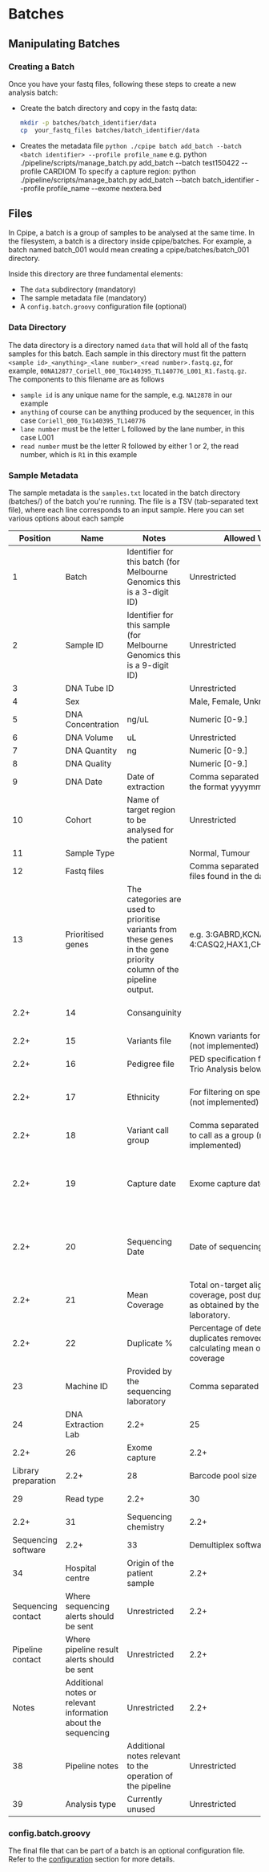 # Batches
## Manipulating Batches
### Creating a Batch
Once you have your fastq files, following these steps to create a new analysis batch:
* Create the batch directory and copy in the fastq data:
    ```bash
    mkdir -p batches/batch_identifier/data
    cp  your_fastq_files batches/batch_identifier/data
    ```
* Creates the metadata file
    `python ./cpipe batch add_batch --batch <batch identifier> --profile profile_name`
e.g. python ./pipeline/scripts/manage_batch.py add_batch --batch test150422 --profile CARDIOM
To specify a capture region:
python ./pipeline/scripts/manage_batch.py add_batch --batch batch_identifier --profile profile_name --exome nextera.bed

## Files

In Cpipe, a batch is a group of samples to be analysed at the same time. In the filesystem, a batch is a directory inside
 cpipe/batches. For example, a batch named batch_001 would mean creating a cpipe/batches/batch_001 directory.
 
Inside this directory are three fundamental elements:
 * The `data` subdirectory (mandatory) 
 * The sample metadata file (mandatory)
 * A `config.batch.groovy` configuration file (optional)
  
### Data Directory 
The data directory is a directory named `data` that will hold all of the fastq samples for this batch. 
Each sample in this directory  must fit the pattern `<sample id>_<anything>_<lane number>_<read number>.fastq.gz`, for 
example, `00NA12877_Coriell_000_TGx140395_TL140776_L001_R1.fastq.gz`. The components to this filename are as follows
* `sample id` is any unique name for the sample, e.g. `NA12878` in our example
* `anything` of course can be anything produced by the sequencer, in this case `Coriell_000_TGx140395_TL140776` 
* `lane number` must be the letter L followed by the lane number, in this case L001
* `read number` must be the letter R followed by either 1 or 2, the read number, which is `R1` in this example

### Sample Metadata
The sample metadata is the `samples.txt` located in the batch directory (batches/<batch name>) of the batch you're 
running. The file is a TSV (tab-separated text file), where each line corresponds to an input sample. Here you can set
various options about each sample

|Position | Name | Notes | Allowed Values | Availability|
|---|---|---|---|---|
|1 | Batch | Identifier for this batch (for Melbourne Genomics this is a 3-digit ID) | Unrestricted | 2.2+|
|2 | Sample ID | Identifier for this sample (for Melbourne Genomics this is a 9-digit ID) | Unrestricted | 2.2+|
|3 | DNA Tube ID |  	 | Unrestricted | 2.2+|
|4 | Sex |  	 | Male, Female, Unknown, other | 2.2+|
|5 | DNA Concentration | ng/uL | Numeric [0-9.] | 2.2+|
|6 | DNA Volume | uL | Unrestricted | 2.2+|
|7 | DNA Quantity | ng | Numeric [0-9.] | 2.2+|
|8 | DNA Quality |  	 | Numeric [0-9.] | 2.2+|
|9 | DNA Date | Date of extraction | Comma separated list of dates of the format  yyyymmdd | 2.2+|
|10 | Cohort | Name of target region to be analysed for the patient | Unrestricted | 2.2+|
|11 | Sample Type |  	 | Normal, Tumour | 2.2+|
|12 | Fastq files |  	 | Comma separated list of FASTQ files found in the data directory. | 2.2+|
|13 | Prioritised genes | The categories are used to prioritise variants from these genes in the gene priority column of the pipeline output. | e.g. 3:GABRD,KCNAB2,ALG6 4:CASQ2,HAX1,CHRNB2,KCNJ10 | Comma separated gene list, space separating priorities.|
|2.2+ | 14 | Consanguinity |  	 | No, Yes, Suspected, Unknown|
|2.2+ | 15 | Variants file | Known variants for the disease (not implemented) | Unrestricted|
|2.2+ | 16 | Pedigree file | PED specification for trios (see Trio Analysis below) | Unrestricted|
|2.2+ | 17 | Ethnicity | For filtering on specific variants (not implemented) | Unknown, European, African, Asian|
|2.2+ | 18 | Variant call group | Comma separated list of samples to call as a group (not implemented) | Unrestricted|
|2.2+ | 19 | Capture date | Exome capture date | Comma separated list of dates of the format  yyyymmdd|
|2.2+ | 20 | Sequencing Date | Date of sequencing. | Comma separated list of dates of the format  yyyymmdd|
|2.2+ | 21 | Mean Coverage | Total on-target aligned mean coverage, post duplicate removal as obtained by the sequencing laboratory. | Numeric [0-9.]|
|2.2+ | 22 | Duplicate % | Percentage of detected duplicates removed before calculating mean on-target coverage |  	2.2+|
|23 | Machine ID | Provided by the sequencing laboratory | Comma separated list | 2.2+|
|24 | DNA Extraction Lab |  	 	2.2+ | 25 | Sequencing Lab|
| 	 	2.2+ | 26 | Exome capture |  	 	2.2+ | 27|
|Library preparation |  	 	2.2+ | 28 | Barcode pool size |  	 	2.2+|
|29 | Read type |  	 	2.2+ | 30 | Machine type|
| 	 	2.2+ | 31 | Sequencing chemistry |  	 	2.2+ | 32|
|Sequencing software |  	 	2.2+ | 33 | Demultiplex software |  	 	2.2+|
|34 | Hospital centre | Origin of the patient sample |  	2.2+ | 35|
|Sequencing contact | Where sequencing alerts should be sent | Unrestricted | 2.2+ | 36|
|Pipeline contact | Where pipeline result alerts should be sent | Unrestricted | 2.2+ | 37|
|Notes | Additional notes or relevant information about the sequencing | Unrestricted | 2.2+|
|38 | Pipeline notes | Additional notes relevant to the operation of the pipeline | Unrestricted | 2.3 |
|39 | Analysis type | Currently unused | Unrestricted | 2.3 |

### config.batch.groovy
The final file that can be part of a batch is an optional configuration file. Refer to the [configuration](configuration.md)
section for more details.
